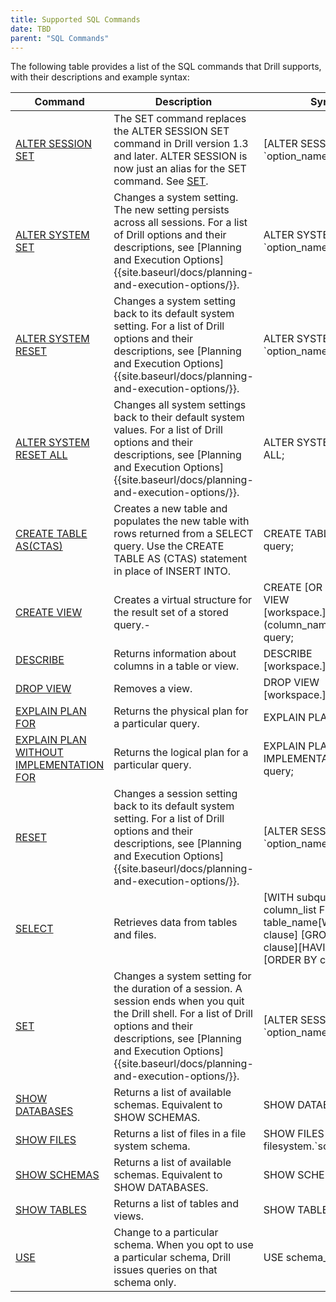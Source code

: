 ```yaml
---
title: Supported SQL Commands
date: TBD 
parent: "SQL Commands"
---
```

The following table provides a list of the SQL commands that Drill supports,
with their descriptions and example syntax:  

| Command                                                                  | Description                                                                                                                                                                                                                                          | Syntax                                                                                                             |
|--------------------------------------------------------------------------|------------------------------------------------------------------------------------------------------------------------------------------------------------------------------------------------------------------------------------------------------|--------------------------------------------------------------------------------------------------------------------|
| [ALTER SESSION SET]({{site.baseurl}}/docs/set)                           | The SET command replaces the ALTER SESSION SET command in Drill version 1.3 and later. ALTER SESSION is now just an alias for the SET command. See [SET]({{site.baseurl}}/docs/set).                                                                 | [ALTER SESSION] SET \`option_name` = value;                                                                        |
| [ALTER SYSTEM SET]({{site.baseurl}}/docs/alter-system)                   | Changes a system setting. The new setting persists across all sessions. For a list of Drill options and their descriptions, see [Planning and Execution Options]{{site.baseurl/docs/planning-and-execution-options/}}.                               | ALTER SYSTEM SET \`option_name` =  value;                                                                          |
| [ALTER SYSTEM RESET]({{site.baseurl}}/docs/alter-system)                 | Changes a system setting back to its default system setting. For a list of Drill options and their descriptions, see [Planning and Execution Options]{{site.baseurl/docs/planning-and-execution-options/}}.                                          | ALTER SYSTEM RESET \`option_name`;                                                                                 |
| [ALTER SYSTEM RESET ALL]({{site.baseurl}}/docs/alter-system)             | Changes all system settings back to their default system values. For a list of Drill options and their descriptions, see [Planning and Execution Options]{{site.baseurl/docs/planning-and-execution-options/}}.                                      | ALTER SYSTEM RESET ALL;                                                                                            |
| [CREATE TABLE AS(CTAS) ]({{site.baseurl}}/docs/create-table-as--ctas)    | Creates a new table and populates the new table with rows returned from a SELECT query. Use the CREATE TABLE AS (CTAS) statement in place of INSERT INTO.                                                                                            | CREATE TABLE name AS query;                                                                                        |
| [CREATE VIEW]({{site.baseurl}}/docs/create-view)                         | Creates a virtual structure for the result set of a stored query.-                                                                                                                                                                                   | CREATE [OR REPLACE] VIEW [workspace.]view_name [ (column_name [, ...]) ] AS query;                                 |
| [DESCRIBE ]({{site.baseurl}}/docs/describe)                              | Returns information about columns in a table or view.                                                                                                                                                                                                | DESCRIBE [workspace.]table_name                                                                                    |
| [DROP VIEW]({{site.baseurl}}/docs/drop-view)                             | Removes a view.                                                                                                                                                                                                                                      | DROP VIEW [workspace.]view_name ;                                                                                  |
| [EXPLAIN PLAN FOR]({{site.baseurl}}/docs/explain)                        | Returns the physical plan for a particular query.                                                                                                                                                                                                    | EXPLAIN PLAN FOR query;                                                                                            |
| [EXPLAIN PLAN WITHOUT IMPLEMENTATION FOR]({{site.baseurl}}/docs/explain) | Returns the logical plan for a particular query.                                                                                                                                                                                                     | EXPLAIN PLAN WITHOUT IMPLEMENTATION FOR query;                                                                     |
| [RESET]({{site.baseurl}}/docs/reset)                                     | Changes a session setting back to its default system setting. For a list of Drill options and their descriptions, see [Planning and Execution Options]{{site.baseurl/docs/planning-and-execution-options/}}.                                         | [ALTER SESSION] RESET \`option_name`;                                                                              |
| [SELECT]({{site.baseurl}}/docs/select)                                   | Retrieves data from tables and files.                                                                                                                                                                                                                | [WITH subquery]SELECT column_list FROM table_name[WHERE clause] [GROUP BY clause][HAVING clause][ORDER BY clause]; |
| [SET]({{site.baseurl}}/docs/set)                                         | Changes a system setting for the duration of a session. A session ends when you quit the Drill shell. For a list of Drill options and their descriptions, see [Planning and Execution Options]{{site.baseurl/docs/planning-and-execution-options/}}. | [ALTER SESSION] SET \`option_name` = value;                                                                        |
| [SHOW DATABASES]({{site.baseurl}}/docs/show-databases-and-show-schemas)  | Returns a list of available schemas. Equivalent to SHOW SCHEMAS.                                                                                                                                                                                     | SHOW DATABASES;                                                                                                    |
| [SHOW FILES]({{site.baseurl}}/docs/show-files)                           | Returns a list of files in a file system schema.                                                                                                                                                                                                     | SHOW FILES IN&#124;FROM filesystem.\`schema_name`;                                                                 |
| [SHOW SCHEMAS]({{site.baseurl}}/docs/show-databases-and-show-schemas)    | Returns a list of available schemas. Equivalent to SHOW DATABASES.                                                                                                                                                                                   | SHOW SCHEMAS;                                                                                                      |
| [SHOW TABLES]({{site.baseurl}}/docs/show-tables)                         | Returns a list of tables and views.                                                                                                                                                                                                                  | SHOW TABLES;                                                                                                       |
| [USE]({{site.baseurl}}/docs/use)                                         | Change to a particular schema. When you opt to use a particular schema, Drill issues queries on that schema only.                                                                                                                                    | USE schema_name;                                                                                                   |                                                                                                 |
